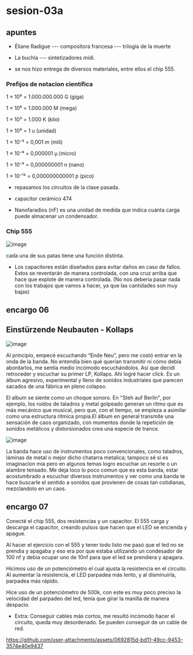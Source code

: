 # sesion-03a

## apuntes

- Éliane Radigue --- compositora francesa --- trilogia de la muerte

- La buchla --- sintetizadores midi.

- se nos hizo entrega de diversos materiales, entre ellos el chip 555.

### Prefijos de notacion científica

1 × 10⁹ = 1.000.000.000 G (giga)

1 × 10⁶ = 1.000.000 M (mega)

1 × 10³ = 1.000 K (kilo)

1 × 10⁰ = 1 u (unidad)

1 × 10⁻³ = 0,001 m (mili)

1 × 10⁻⁶ = 0,000001 μ (micro)

1 × 10⁻⁹ = 0,000000001 n (nano)

1 × 10⁻¹² = 0,000000000001 p (pico)

- repasamos los circuitos de la clase pasada.

- capacitor cerámico 474

- Nanofaradios (nF) es una unidad de medida que indica cuánta carga puede almacenar un condensador.

### Chip 555

![image](https://github.com/user-attachments/assets/2b816ec5-e548-449e-ac72-24db1b3a95fa)

cada una de sus patas tiene una función distinta.

- Los capacitores están diseñados para evitar daños en caso de fallos. Estos se reventarán de manera controlada, con una cruz arriba que hace que explote de manera controlada. (No nos deberia pasar nada con los trabajos que vamos a hacer, ya que las cantidades son muy bajas)

## encargo 06

## Einstürzende Neubauten - Kollaps

![image](https://github.com/user-attachments/assets/abaa072f-421b-435b-bbc1-444b88fe8eb6)

Al principio, empecé escuchando “Ende Neu”, pero me costó entrar en la onda de la banda. No entendía bien qué querían transmitir ni cómo debía abordarlos, me sentía medio incómodo escuchándolos. Así que decidí retroceder y escuchar su primer LP, Kollaps. Ahí logré hacer click. Es un álbum agresivo, experimental y lleno de sonidos industriales que parecen sacados de una fábrica en pleno colapso.

El album se siente como un choque sonoro. En "Steh auf Berlin", por ejemplo, los ruidos de taladros y metal golpeado generan un ritmo que es más mecánico que musical, pero que, con el tiempo, se empieza a asimilar como una estructura rítmica propia.El álbum en general transmite una sensación de caos organizado, con momentos donde la repetición de sonidos metálicos y distorsionados crea una especie de trance.

![image](https://github.com/user-attachments/assets/68d18162-5932-476d-be10-738383380c31)

La banda hace uso de instrumentos poco convencionales, como taladros, láminas de metal o mejor dicho chatarra metalica; tampoco sé si es imaginacion mia pero en algunos temas logro escuchar un resorte o un alambre tensado.
Me deja loco lo poco comun que es esta banda, estar acostumbrado a escuchar diversos instrumentos y ver como una banda te hace buscarle el sentido a sonidos que provienen de cosas tan cotidianas, mezclandolo en un caos.

## encargo 07

Conecté el chip 555, dos resistencias y un capacitor. El 555 carga y descarga el capacitor, creando pulsos que hacen que el LED se encienda y apague.

Al hacer el ejercicio con el 555 y tener todo listo me pasó que el led no se prendia y apagaba y eso era por que estaba utilizando un condesador de 100 nf y debia ocupar uno de 10nf para que el led se prendiera y apagara.

Hicimos uso de un potenciómetro el cual ajusta la resistencia en el circuito. Al aumentar la resistencia, el LED parpadea más lento, y al disminuirla, parpadea más rápido.

Hice uso de un potenciómetro de 500k, con este es muy poco preciso la velocidad del parpadeo del led, tenia que girar la manilla de manera despacio.

- Extra: Conseguir cables más cortos, me resultó incómodo hacer el circuito, queda muy desordenado. Se pueden conseguir de un cable de red.

<https://github.com/user-attachments/assets/0692815d-bd11-49cc-9453-3574e40e9437>
